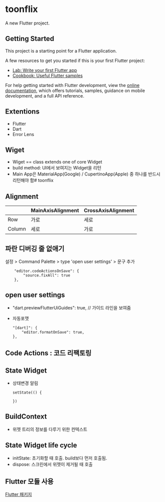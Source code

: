 # toonflix

A new Flutter project.

## Getting Started

This project is a starting point for a Flutter application.

A few resources to get you started if this is your first Flutter project:

- [Lab: Write your first Flutter app](https://docs.flutter.dev/get-started/codelab)
- [Cookbook: Useful Flutter samples](https://docs.flutter.dev/cookbook)

For help getting started with Flutter development, view the
[online documentation](https://docs.flutter.dev/), which offers tutorials,
samples, guidance on mobile development, and a full API reference.


## Extentions
* Flutter
* Dart
* Error Lens

## Wiget
* Wiget == class extends one of core Widget
* build method: UI에서 보여지는 Widget을 리턴
* Main App은 MaterialApp(Google) / CupertinoApp(Apple) 중 하나를 반드시 리턴해야 함# toonflix


## Alignment
|   |MainAxisAlignment|CrossAxisAlignment|
|---|---|---|
|Row|가로|세로|
|Column|세로|가로|

## 파란 디버깅 줄 없애기
설정 > Command Palette > type 'open user settings' > 문구 추가
```
    "editor.codeActionsOnSave": {
        "source.fixAll": true
    },
```

## open user settings
* "dart.previewFlutterUiGuides": true, // 가이드 라인을 보여줌

* 자동포맷
    ```
    "[dart]": {
        "editor.formatOnSave": true,
    },
    ```


## Code Actions : 코드 리팩토링


## State Widget
* 상태변경 알림
    ```
    setState(() {
        
    })
    ```

## BuildContext
* 위젯 트리의 정보를 다루기 위한 컨텍스트

## State Widget life cycle
* initState: 초기화할 때 호출. build보다 먼저 호출됨.
* dispose: 스크린에서 위젯이 제거될 때 호출

## Flutter 모듈 사용
[Flutter 패키지](https://pub.dev)
